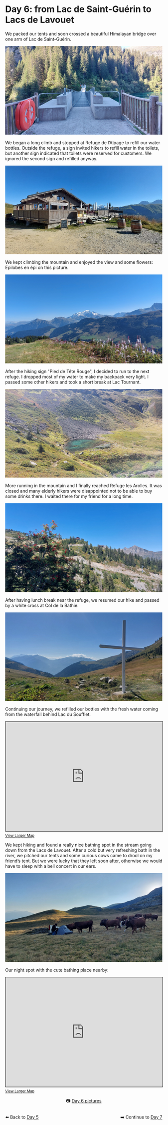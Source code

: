 # Day 6: from Lac de Saint-Guérin to Lacs de Lavouet

We packed our tents and soon crossed a beautiful Himalayan bridge over one arm of Lac de Saint-Guérin.

![Himalayan bridge](<photos/media/large/Day 6/20230907_091944.jpg>)

We began a long climb and stopped at Refuge de l’Alpage to refill our water bottles. Outside the refuge, a sign invited hikers to refill water in the toilets, but another sign indicated that toilets were reserved for customers. We ignored the second sign and refilled anyway.

![Refuge de l’Alpage](<photos/media/large/Day 6/20230907_105720.jpg>)

We kept climbing the mountain and enjoyed the view and some flowers: Epilobes en épi on this picture.

![Mont Blanc](<photos/media/large/Day 6/20230907_110743.jpg>)

After the hiking sign "Pied de Tête Rouge", I decided to run to the next refuge. I dropped most of my water to make my backpack very light. I passed some other hikers and took a short break at Lac Tournant.

![Lac Tournant](<photos/media/large/Day 6/20230907_114148.jpg>)

More running in the mountain and I finally reached Refuge les Arolles. It was closed and many elderly hikers were disappointed not to be able to buy some drinks there. I waited there for my friend for a long time.

![Refuge les Arolles](<photos/media/large/Day 6/20230907_121709.jpg>)

After having lunch break near the refuge, we resumed our hike and passed by a white cross at Col de la Bathie.

![Col de la Bathie](<photos/media/large/Day 6/20230907_150346.jpg>)

Continuing our journey, we refilled our bottles with the fresh water coming from the waterfall behind Lac du Soufflet.

<iframe width="100%" height="350" src="https://www.openstreetmap.org/export/embed.html?bbox=6.485581398010255%2C45.64757336501916%2C6.52141571044922%2C45.66107210888298&amp;layer=cyclosm&amp;marker=45.65432314366996%2C6.503498554229736" style="border: 1px solid black"></iframe>
<small><a href="https://www.openstreetmap.org/?mlat=45.6543&amp;mlon=6.5035#map=16/45.6543/6.5035&amp;layers=P">View Larger Map</a></small>

We kept hiking and found a really nice bathing spot in the stream going down from the Lacs de Lavouet. After a cold but very refreshing bath in the river, we pitched our tents and some curious cows came to drool on my friend’s tent. But we were lucky that they left soon after, otherwise we would have to sleep with a bell concert in our ears.

![Curious cows](<photos/media/large/Day 6/20230907_185233.jpg>)

Our night spot with the cute bathing place nearby:

<iframe width="100%" height="350" src="https://www.openstreetmap.org/export/embed.html?bbox=6.479165554046632%2C45.65118834764017%2C6.514999866485597%2C45.66468622022305&amp;layer=cyclosm&amp;marker=45.6579376906493%2C6.497082710266113" style="border: 1px solid black"></iframe>
<small><a href="https://www.openstreetmap.org/?mlat=45.6579&amp;mlon=6.4971#map=16/45.6579/6.4971&amp;layers=P">View Larger Map</a></small>

<div markdown="1" style="text-align: center;">

📷️ [Day 6 pictures](photos/Day-6.html)

</div>

<div markdown="1" style="float: left;">

⬅️ Back to [Day 5](day5.md)

</div>

<div markdown="1" style="float: right;">

➡️ Continue to [Day 7](day7.md)

</div>